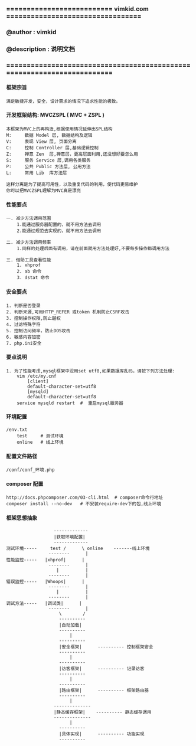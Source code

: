 ### ========================== vimkid.com =================================
### @author      : vimkid  
### @description : 说明文档
### =======================================================================

#### 框架宗旨
    满足敏捷开发，安全，设计需求的情况下追求性能的极致。


#### 开发框架结构:  MVCZSPL ( MVC + ZSPL )
    本框架为MVC上的再构造,根据使用情况延伸出SPL结构
    M:     数据 Model 层, 数据结构及逻辑
    V:     表现 View 层, 页面分离
    C:     控制 Controller 层,基础逻辑控制
    Z:     禅意 Zen  层,禅意层，更高层面利用,还没想好要怎么用
    S:     服务 Service 层,调用各类服务
    P:     公共 Public 方法层, 公用方法
    L:     常用 Lib  库方法层

    这样分离是为了提高可用性，以及重复代码的利用，使代码更易维护
    你可以把MVCZSPL理解为MVC真是漂亮

#### 性能要点
    一. 减少方法调用范围
        1.能通过服务器配置的，就不用方法去调用
        2.能通过规范去实现的，就不用方法去调用

    二. 减少方法调用频率
        1.同样的处理后面有调用，请在前面就用方法处理好,不要每步操作都调用方法

    三. 借助工具查看性能
        1. xhprof
        2. ab 命令
        3. dstat 命令

#### 安全要点
    1. 判断是否登录
    2. 判断来源,可用HTTP_REFER 或token 机制防止CSRF攻击
    3. 控制操作权限,防止越权
    4. 过滤特殊字符
    5. 控制访问频率，防止DOS攻击
    6. 敏感内容加密
    7. php.ini安全

#### 要点说明
    1. 为了性能考虑,mysql框架中没用set utf8,如果数据库乱码，请按下列方法处理:
        vim /etc/my.cnf
            [client]
            default-character-set=utf8
            [mysqld]
            default-character-set=utf8
        service mysqld restart  #  重启mysql服务器
            
            
        
#### 环境配置
    /env.txt
        test     # 测试环境
        online   # 线上环境

#### 配置文件路径
    /conf/conf_环境.php

#### composer 配置
    http://docs.phpcomposer.com/03-cli.html  # composer命令行地址
    composer install --no-dev   # 不安装require-dev下的包,线上环境

#### 框架思想抽象
                      -------------
                      |获取环境配置|
                      -------------
    测试环境-----     test /      \ online    -------线上环境
                    --------      |
    性能监控-----   |xhprof|      | 
                    --------      | 
                       |          |
                    --------      |
    错误监控-----   |Whoops|      |
                    --------      |
                       |          |
                    --------      |
    调试方法-----   |调试类|      |
                    --------      |
                        \        /
                        ----------
                        |自动加载|    
                        ----------
                            |
                        ----------
                        |安全框架|      ---------- 控制框架安全
                        ----------
                            |
                        ----------
                        |访客框架|      ---------- 记录访客
                        ----------
                            |
                        ----------
                        |路由框架|      ---------- 框架路由器
                        ----------
                            |
                      --------------
                      |静态缓存框架|    ---------- 静态缓存调用
                      --------------
                            |
                        ----------
                        |具体实现|      ---------- 功能实现
                        ----------










    
